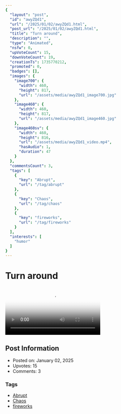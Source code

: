 ```yaml
---
{
  "layout": "post",
  "id": "awyZQd1",
  "url": "/2025/01/02/awyZQd1.html",
  "post_url": "/2025/01/02/awyZQd1.html",
  "title": "Turn around",
  "description": "",
  "type": "Animated",
  "nsfw": 0,
  "upVoteCount": 15,
  "downVoteCount": 19,
  "creationTs": 1735770212,
  "promoted": 0,
  "badges": [],
  "images": {
    "image700": {
      "width": 460,
      "height": 817,
      "url": "/assets/media/awyZQd1_image700.jpg"
    },
    "image460": {
      "width": 460,
      "height": 817,
      "url": "/assets/media/awyZQd1_image460.jpg"
    },
    "image460sv": {
      "width": 460,
      "height": 816,
      "url": "/assets/media/awyZQd1_video.mp4",
      "hasAudio": 1,
      "duration": 47
    }
  },
  "commentsCount": 3,
  "tags": [
    {
      "key": "Abrupt",
      "url": "/tag/abrupt"
    },
    {
      "key": "Chaos",
      "url": "/tag/chaos"
    },
    {
      "key": "fireworks",
      "url": "/tag/fireworks"
    }
  ],
  "interests": [
    "humor"
  ]
}
---
```


# Turn around

<video controls playsinline loop poster="/assets/media/awyZQd1_image460.jpg">
  <source src="/assets/media/awyZQd1_video.mp4" type="video/mp4">
  Your browser does not support the video tag.
</video>

## Post Information

- Posted on: January 02, 2025
- Upvotes: 15
- Comments: 3

### Tags

- [Abrupt](/tag/Abrupt)
- [Chaos](/tag/Chaos)
- [fireworks](/tag/fireworks)
